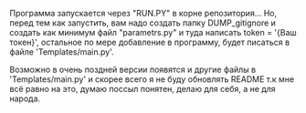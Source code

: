 
Программа запускается через "RUN.PY" в корне репозитория...
Но, перед тем как запустить, вам надо создать папку DUMP_gitignore и создать как минимум файл "parametrs.py" и туда написать
token = '{Ваш токен}', остальное по мере добавление в программу, будет писаться в файле 'Templates/main.py'.

Возможно в очень поздней версии появятся и другие файлы в 'Templates/main.py' и скорее всего я не буду обновлять README 
т.к мне всё равно на это, думаю поссыл понятен, делаю для себя, а не для народа.